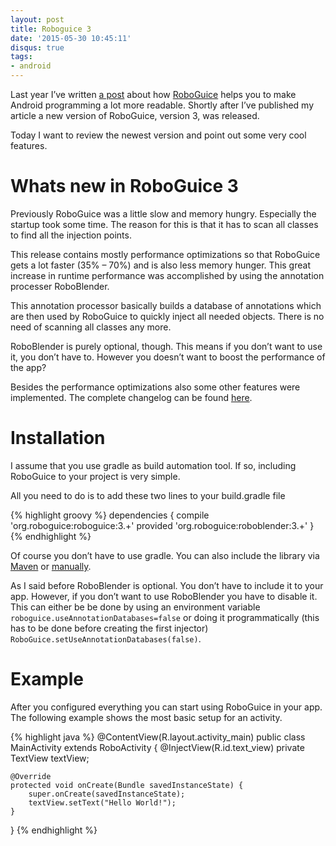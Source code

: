 ```yaml
---
layout: post
title: Roboguice 3
date: '2015-05-30 10:45:11'
disqus: true
tags:
- android
---
```



Last year I’ve written [a post](/roboguice-makes-android-development-more-awesome/) about how [RoboGuice](https://github.com/roboguice/roboguice) helps you to make Android programming a lot more readable. Shortly after I’ve published my article a new version of RoboGuice, version 3, was released.

Today I want to review the newest version and point out some very cool features.


# Whats new in RoboGuice 3

Previously RoboGuice was a little slow and memory hungry. Especially the startup took some time. The reason for this is that it has to scan all classes to find all the injection points.

This release contains mostly performance optimizations so that RoboGuice gets a lot faster (35% – 70%) and is also less memory hunger. This great increase in runtime performance was accomplished by using the annotation processer RoboBlender.

This annotation processor basically builds a database of annotations which are then used by RoboGuice to quickly inject all needed objects. There is no need of scanning all classes any more.

RoboBlender is purely optional, though. This means if you don’t want to use it, you don’t have to. However you doesn’t want to boost the performance of the app?

Besides the performance optimizations also some other features were implemented. The complete changelog can be found [here](https://github.com/roboguice/roboguice/issues?q=milestone%3A3.0+is%3Aclosed).


# Installation

I assume that you use gradle as build automation tool. If so, including RoboGuice to your project is very simple.

All you need to do is to add these two lines to your build.gradle file

{% highlight groovy %}
dependencies {
    compile 'org.roboguice:roboguice:3.+'
    provided 'org.roboguice:roboblender:3.+'
}
{% endhighlight %}

Of course you don’t have to use gradle. You can also include the library via [Maven](https://github.com/roboguice/roboguice/wiki/InstallationMaven) or [manually](https://github.com/roboguice/roboguice/wiki/InstallationNonMaven).

As I said before RoboBlender is optional. You don’t have to include it to your app. However, if you don’t want to use RoboBlender you have to disable it. This can either be be done by using an environment variable `roboguice.useAnnotationDatabases=false` or doing it programmatically (this has to be done before creating the first injector) `RoboGuice.setUseAnnotationDatabases(false)`.

# Example

After you configured everything you can start using RoboGuice in your app. The following example shows the most basic setup for an activity.

{% highlight java %}
@ContentView(R.layout.activity_main)
public class MainActivity extends RoboActivity {
    @InjectView(R.id.text_view)
    private TextView textView;

    @Override
    protected void onCreate(Bundle savedInstanceState) {
        super.onCreate(savedInstanceState);
        textView.setText("Hello World!");
    }
}
{% endhighlight %}
